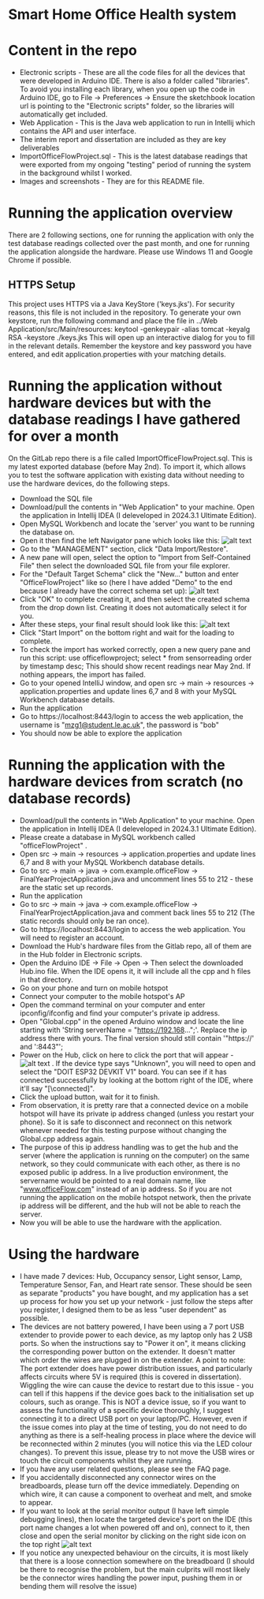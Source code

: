 # Smart Home Office Health system

# Content in the repo
+ Electronic scripts - These are all the code files for all the devices that were developed in Arduino IDE. There is also a folder called "libraries". To avoid you installing each library, when you open up the code in Arduino IDE, go to File -> Preferences -> Ensure the sketchbook location url is pointing to the "Electronic scripts" folder, so the libraries will automatically get included.  
+ Web Application - This is the Java web application to run in Intellij which contains the API and user interface.
+ The interim report and dissertation are included as they are key deliverables
+ ImportOfficeFlowProject.sql - This is the latest database readings that were exported from my ongoing "testing" period of running the system in the background whilst I worked. 
+ Images and screenshots - They are for this README file.


# Running the application overview
There are 2 following sections, one for running the application with only the test database readings collected over the past month, and one for running the application alongside the hardware. Please use Windows 11 and Google Chrome if possible.
## HTTPS Setup
This project uses HTTPS via a Java KeyStore ('keys.jks'). For security reasons, this file is not included in the repository.
To generate your own keystore, run the following command and place the file in ../Web Application/src/Main/resources:
keytool -genkeypair -alias tomcat -keyalg RSA -keystore ./keys.jks
This will open up an interactive dialog for you to fill in the relevant details.
Remember the keystore and key password you have entered, and edit application.properties with your matching details.


# Running the application without hardware devices but with the database readings I have gathered for over a month
On the GitLab repo there is a file called ImportOfficeFlowProject.sql. This is my latest exported database (before May 2nd). To import it, which allows you to test the software application with existing data without needing to use the hardware devices, do the following steps.
+ Download the SQL file
+ Download/pull the contents in "Web Application" to your machine. Open the application in Intellij IDEA (I deleveloped in 2024.3.1 Ultimate Edition). 
+ Open MySQL Workbench and locate the 'server' you want to be running the database on. 
+ Open it then find the left Navigator pane which looks like this: ![alt text](<Screenshot 2025-04-27 095043.png>)
+ Go to the "MANAGEMENT" section, click "Data Import/Restore".
+ A new pane will open, select the option to "Import from Self-Contained File" then select the downloaded SQL file from your file explorer.
+ For the "Default Target Schema" click the "New..." button and enter "OfficeFlowProject" like so (here I have added "Demo" to the end because I already have the correct schema set up):
![alt text](image-2.png)
+ Click "OK" to complete creating it, and then select the created schema from the drop down list. Creating it does not automatically select it for you. 
+ After these steps, your final result should look like this: ![alt text](image-3.png)
+ Click "Start Import" on the bottom right and wait for the loading to complete.
+ To check the import has worked correctly, open a new query pane and run this script:
use officeflowproject;
select * from sensorreading order by timestamp desc;
This should show recent readings near May 2nd. If nothing appears, the import has failed.
+ Go to your opened IntelliJ window, and open src -> main -> resources -> application.properties and update lines 6,7 and 8 with your MySQL Workbench database details.
+ Run the application
+ Go to https://localhost:8443/login to access the web application, the username is "mzg1@student.le.ac.uk", the password is "bob"
+ You should now be able to explore the application


# Running the application with the hardware devices from scratch (no database records)
+ Download/pull the contents in "Web Application" to your machine. Open the application in Intellij IDEA (I deleveloped in 2024.3.1 Ultimate Edition). 
+ Please create a database in MySQL workbench called "officeFlowProject" .
+ Open src -> main -> resources -> application.properties and update lines 6,7 and 8 with your MySQL Workbench database details.
+ Go to src -> main -> java -> com.example.officeFlow -> FinalYearProjectApplication.java and uncomment lines 55 to 212 - these are the static set up records.
+ Run the application
+ Go to src -> main -> java -> com.example.officeFlow -> FinalYearProjectApplication.java and comment back lines 55 to 212 (The static records should only be ran once). 
+ Go to https://localhost:8443/login to access the web application. You will need to register an account.
+ Download the Hub's hardware files from the Gitlab repo, all of them are in the Hub folder in Electronic scripts. 
+ Open the Arduino IDE -> File -> Open -> Then select the downloaded Hub.ino file. When the IDE opens it, it will include all the cpp and h files in that directory.
+ Go on your phone and turn on mobile hotspot
+ Connect your computer to the mobile hotspot's AP
+ Open the command terminal on your computer and enter ipconfig/ifconfig and find your computer's private ip address.
+ Open "Global.cpp" in the opened Arduino window and locate the line starting with 'String serverName = "https://192.168...";'. Replace the ip address there with yours. The final version should still contain '"https://' and ':8443"';
+ Power on the Hub, click on here to click the port that will appear - ![alt text](image.png) . If the device type says "Unknown", you will need to open and select the "DOIT ESP32 DEVKIT V1" board. You can see if it has connected successfully by looking at the bottom right of the IDE, where it'll say "[\connected]". 
+ Click the upload button, wait for it to finish. 
+ From observation, it is pretty rare that a connected device on a mobile hotspot will have its private ip address changed (unless you restart your phone). So it is safe to disconnect and reconnect on this network whenever needed for this testing purpose without changing the Global.cpp address again. 
+ The purpose of this ip address handling was to get the hub and the server (where the application is running on the computer) on the same network, so they could communicate with each other, as there is no exposed public ip address. In a live production environment, the servername would be pointed to a real domain name, like "www.officeFlow.com" instead of an ip address. So if you are not running the application on the mobile hotspot network, then the private ip address will be different, and the hub will not be able to reach the server.
+ Now you will be able to use the hardware with the application.

# Using the hardware
+ I have made 7 devices: Hub, Occupancy sensor, Light sensor, Lamp, Temperature Sensor, Fan, and Heart rate sensor. These should be seen as separate "products" you have bought, and my application has a set up process for how you set up your network - just follow the steps after you register, I designed them to be as less "user dependent" as possible. 
+ The devices are not battery powered, I have been using a 7 port USB extender to provide power to each device, as my laptop only has 2 USB ports. So when the instructions say to "Power it on", it means clicking the corresponding power button on the extender. It doesn't matter which order the wires are plugged in on the extender. A point to note: The port extender does have power distribution issues, and particularly affects circuits where 5V is required (this is covered in dissertation). Wiggling the wire can cause the device to restart due to this issue - you can tell if this happens if the device goes back to the initialisation set up colours, such as orange. This is NOT a device issue, so if you want to assess the functionality of a specific device thoroughly, I suggest connecting it to a direct USB port on your laptop/PC. However, even if the issue comes into play at the time of testing, you do not need to do anything as there is a self-healing process in place where the device will be reconnected within 2 minutes (you will notice this via the LED colour changes). To prevent this issue, please try to not move the USB wires or touch the circuit components whilst they are running.
+ If you have any user related questions, please see the FAQ page.
+ If you accidentally disconnected any connector wires on the breadboards, please turn off the device immediately. Depending on which wire, it can cause a component to overheat and melt, and smoke to appear.
+ If you want to look at the serial monitor output (I have left simple debugging lines), then locate the targeted device's port on the IDE (this port name changes a lot when powered off and on), connect to it, then close and open the serial monitor by clicking on the right side icon on the top right ![alt text](image-1.png)
+ If you notice any unexpected behaviour on the circuits, it is most likely that there is a loose connection somewhere on the breadboard (I should be there to recognise the problem, but the main culprits will most likely be the connector wires handling the power input, pushing them in or bending them will resolve the issue)


#
